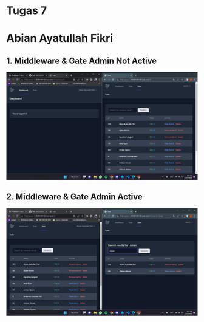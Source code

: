 # Tugas 7
# Abian Ayatullah Fikri

## 1. Middleware & Gate Admin Not Active
![Alt text](screenshot/tugas7/AdminNotActive.png)

## 2. Middleware & Gate Admin Active
![Alt text](screenshot/tugas7/AdminActive.png)
